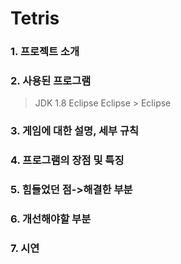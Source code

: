 # Tetris
      
### 1. 프로젝트 소개
            
### 2. 사용된 프로그램
> JDK 1.8
Eclipse
Eclipse
      > Eclipse

### 3. 게임에 대한 설명, 세부 규칙
### 4. 프로그램의 장점 및 특징
### 5. 힘들었던 점->해결한 부분
### 6. 개선해야할 부분
### 7. 시연
